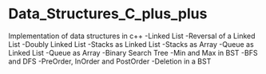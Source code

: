 # Data_Structures_C_plus_plus
Implementation of data structures in c++
-Linked List
-Reversal of a Linked List
-Doubly Linked List
-Stacks as Linked List
-Stacks as Array
-Queue as Linked List
-Queue as Array
-Binary Search Tree
-Min and Max in BST
-BFS and DFS
-PreOrder, InOrder and PostOrder
-Deletion in a BST
